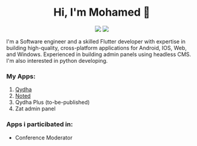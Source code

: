 <h1 align="center">Hi, I'm Mohamed 👋</h1>
<p align="center">
<a href="https://www.linkedin.com/in/myahiaeid"><img src="https://img.shields.io/badge/linkedin-%230077B5.svg?style=for-the-badge&logo=linkedin&logoColor=white"/></a>
<a href="m.yahia.eid2011@gmail.com"><img src="https://img.shields.io/badge/Gmail-D14836?style=for-the-badge&logo=gmail&logoColor=white"/></a>
</p>

I'm a Software engineer and a skilled Flutter developer with expertise in building high-quality, cross-platform applications for Android, IOS, Web, and Windows. Experienced in building admin panels using headless CMS.
I'm also interested in python developing.

### My Apps:
1. [Qydha](https://www.qydha.com)
2. [Noted](https://play.google.com/store/apps/details?id=com.bisector2011.noted)
3. Qydha Plus (to-be-published)
4. Zat admin panel
### Apps i particibated in:
* Conference Moderator
